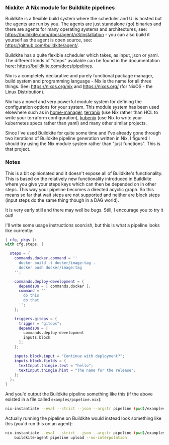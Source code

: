 ### Nixkite: A Nix module for Buildkite pipelines

Buildkite is a flexible build system where the scheduler and UI is hosted but the agents are run by you. The agents are just standalone (go) binaries and there are agents for many operating systems and architectures, see: https://buildkite.com/docs/agent/v3/installation - you can also build it yourself as the agent is open source, see: https://github.com/buildkite/agent/.

Buildkite has a quite flexible scheduler which takes, as input, json or yaml. The different kinds of "steps" available can be found in the documentation here: https://buildkite.com/docs/pipelines.

Nix is a completely declarative and purely functional package manager, build system and programming language - Nix is the name for all three things. See: https://nixos.org/nix and https://nixos.org/ (for NixOS - the Linux Distribution).

Nix has a novel and very powerful module system for defining the configuration options for your system. This module system has been used elsewhere such as in [home-manager](https://github.com/rycee/home-manager), [terranix](https://terranix.org) (use Nix rather than HCL to write your terraform configuration), [kubenix](https://github.com/xtruder/kubenix) (use Nix to write your kubernetes specs rather than yaml) and many other similar projects.

Since I've used Buildkite for quite some time and I've already gone through two iterations of Buildkite pipeline generation written in Nix, I figured I should try using the Nix module system rather than "just functions". This is that project.

### Notes

This is a bit opinionated and it doesn't expose all of Buildkite's functionality. This is based on the relatively new functionality introduced in Buildkite where you give your steps keys which can then be depended on in other steps. This way your pipeline becomes a directed acyclic graph. So this means so far that wait steps are not supported and neither are block steps (input steps do the same thing though in a DAG world).

It is very early still and there may well be bugs. Still, I encourage you to try it out!

I'll write some usage instructions soon:ish, but this is what a pipeline looks like currently:

```nix
{ cfg, pkgs }:
with cfg.steps; {

  steps = {
    commands.docker.command = ''
      docker build -t docker/image:tag .
      docker push docker/image:tag
    '';

    commands.deploy-development = {
      dependsOn = [ commands.docker ];
      command = ''
        do this
        do that
      '';
    };

    triggers.gitops = {
      trigger = "gitops";
      dependsOn = [
        commands.deploy-development
        inputs.block
      ];
    };

    inputs.block.input = "Continue with deployment?";
    inputs.block.fields = {
      textInput.thingie.text = "hello";
      textInput.thingie.hint = "The name for the release";
    };
  };
}

```

And you'd output the Buildkite pipeline something like this (if the above existed in a file called `examples/pipeline.nix`):

```sh
nix-instantiate --eval --strict --json --argstr pipeline (pwd)/examples/pipeline.nix | jq .
```

Actually running the pipeline on Buildkite would instead look something like this (you'd run this on an agent):

```sh
nix-instantiate --eval --strict --json --argstr pipeline (pwd)/examples/pipeline.nix | \
    buildkite-agent pipeline upload --no-interpolation
````